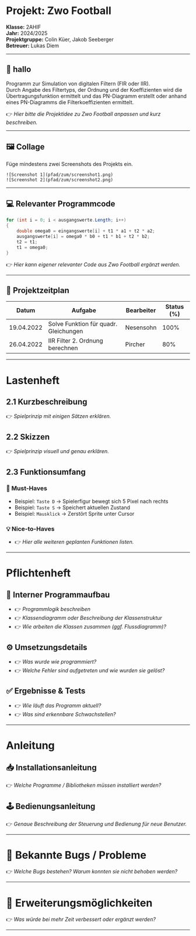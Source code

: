 # Projekt: Zwo Football
**Klasse:** 2AHIF  
**Jahr:** 2024/2025  
**Projektgruppe:** Colin Küer, Jakob Seeberger  
**Betreuer:** Lukas Diem  

---

## 📄 hallo

Programm zur Simulation von digitalen Filtern (FIR oder IIR).  
Durch Angabe des Filtertyps, der Ordnung und der Koeffizienten wird die Übertragungsfunktion ermittelt und das PN-Diagramm erstellt oder anhand eines PN-Diagramms die Filterkoeffizienten ermittelt.

👉 *Hier bitte die Projektidee zu Zwo Football anpassen und kurz beschreiben.*

---

## 🖼️ Collage

Füge mindestens zwei Screenshots des Projekts ein.

```
![Screenshot 1](pfad/zum/screenshot1.png)
![Screenshot 2](pfad/zum/screenshot2.png)
```

---

## 💻 Relevanter Programmcode

```csharp
for (int i = 0; i < ausgangswerte.Length; i++)
{
    double omega0 = eingangswerte[i] + t1 * a1 + t2 * a2;
    ausgangswerte[i] = omega0 * b0 + t1 * b1 + t2 * b2;
    t2 = t1;
    t1 = omega0;
}
```

👉 *Hier kann eigener relevanter Code aus Zwo Football ergänzt werden.*

---

## 📅 Projektzeitplan

| Datum       | Aufgabe                                      | Bearbeiter   | Status (%) |
|-------------|----------------------------------------------|--------------|------------|
| 19.04.2022  | Solve Funktion für quadr. Gleichungen        | Nesensohn    | 100%       |
| 26.04.2022  | IIR Filter 2. Ordnung berechnen              | Pircher      | 80%        |


---

# Lastenheft

## 2.1 Kurzbeschreibung
👉 *Spielprinzip mit einigen Sätzen erklären.*

## 2.2 Skizzen
👉 *Spielprinzip visuell und genau erklären.*

## 2.3 Funktionsumfang

### 🎯 Must-Haves
- Beispiel: `Taste D` → Spielerfigur bewegt sich 5 Pixel nach rechts
- Beispiel: `Taste S` → Speichert aktuellen Zustand
- Beispiel: `Mausklick` → Zerstört Sprite unter Cursor

### 💡 Nice-to-Haves
- 👉 *Hier alle weiteren geplanten Funktionen listen.*

---

# Pflichtenheft

## 🔧 Interner Programmaufbau

- 👉 *Programmlogik beschreiben*
- 👉 *Klassendiagramm oder Beschreibung der Klassenstruktur*
- 👉 *Wie arbeiten die Klassen zusammen (ggf. Flussdiagramm)?*

## ⚙️ Umsetzungsdetails
- 👉 *Was wurde wie programmiert?*
- 👉 *Welche Fehler sind aufgetreten und wie wurden sie gelöst?*

## ✅ Ergebnisse & Tests
- 👉 *Wie läuft das Programm aktuell?*
- 👉 *Was sind erkennbare Schwachstellen?*

---

# Anleitung

## 📥 Installationsanleitung
👉 *Welche Programme / Bibliotheken müssen installiert werden?*

## 🕹️ Bedienungsanleitung
👉 *Genaue Beschreibung der Steuerung und Bedienung für neue Benutzer.*

---

# 🐞 Bekannte Bugs / Probleme
👉 *Welche Bugs bestehen? Warum konnten sie nicht behoben werden?*

---

# 🔮 Erweiterungsmöglichkeiten
👉 *Was würde bei mehr Zeit verbessert oder ergänzt werden?*

---


